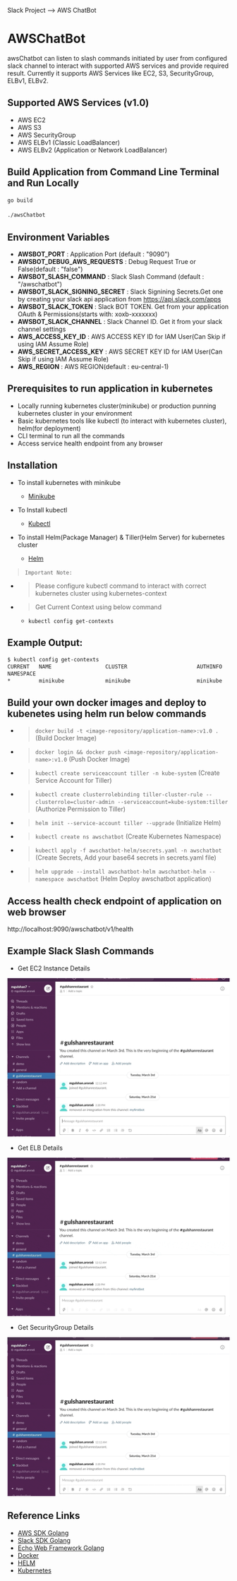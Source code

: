 Slack Project --> AWS ChatBot

AWSChatBot
==========

awsChatbot can listen to slash commands initiated by user from configured slack channel to interact with supported AWS services and provide required result. Currently it supports AWS Services like EC2, S3, SecurityGroup, ELBv1, ELBv2.

## Supported AWS Services (v1.0)
- AWS EC2
- AWS S3 
- AWS SecurityGroup 
- AWS ELBv1 (Classic LoadBalancer) 
- AWS ELBv2 (Application or Network LoadBalancer)

## Build Application from Command Line Terminal and Run Locally
```sh
go build

./awsChatbot
```

## Environment Variables

* **AWSBOT_PORT** : Application Port (default : "9090")
* **AWSBOT_DEBUG_AWS_REQUESTS** : Debug Request True or False(default : "false")
* **AWSBOT_SLASH_COMMAND** : Slack Slash Command (default : "/awschatbot")
* **AWSBOT_SLACK_SIGNING_SECRET** : Slack Signining Secrets.Get one by creating your slack api application from https://api.slack.com/apps
* **AWSBOT_SLACK_TOKEN** : Slack BOT TOKEN. Get from your application OAuth & Permissions(starts with: xoxb-xxxxxxx)
* **AWSBOT_SLACK_CHANNEL** : Slack Channel ID. Get it from your slack channel settings
* **AWS_ACCESS_KEY_ID** : AWS ACCESS KEY ID for IAM User(Can Skip if using IAM Assume Role)
* **AWS_SECRET_ACCESS_KEY** : AWS SECRET KEY ID for IAM User(Can Skip if using IAM Assume Role)
* **AWS_REGION** : AWS REGION(default : eu-central-1)

## Prerequisites to run application in kubernetes

* Locally running kubernetes cluster(minikube) or production punning kubernetes cluster in your environment
* Basic kubernetes tools like kubectl (to interact with kubernetes cluster), helm(for deployment)
* CLI terminal to run all the commands
* Access service health endpoint from any browser

## Installation

* To install kubernetes with minikube
  * [Minikube](https://kubernetes.io/docs/setup/learning-environment/minikube/#installation)

* To Install kubectl
  * [Kubectl](https://kubernetes.io/docs/tasks/tools/install-kubectl/)

* To install Helm(Package Manager) & Tiller(Helm Server) for kubernetes cluster
  * [Helm](https://helm.sh/docs/install/)

> `Important Note:`
- > Please configure kubectl command to interact with correct kubernetes cluster using kubernetes-context
- > Get Current Context using below command
    - `kubectl config get-contexts`

## Example Output:
```
$ kubectl config get-contexts
CURRENT   NAME                 CLUSTER                      AUTHINFO             NAMESPACE
*         minikube             minikube                     minikube
```

## Build your own docker images and deploy to kubenetes using helm run below commands
- > `docker build -t <image-repository/application-name>:v1.0 .` (Build Docker Image)
- > `docker login && docker push <image-repository/application-name>:v1.0` (Push Docker Image)
- > `kubectl create serviceaccount tiller -n kube-system` (Create Service Account for Tiller)
- > `kubectl create clusterrolebinding tiller-cluster-rule --clusterrole=cluster-admin --serviceaccount=kube-system:tiller` (Authorize Permission to Tiller)
- > `helm init --service-account tiller --upgrade` (Initialize Helm)
- > `kubectl create ns awschatbot` (Create Kubernetes Namespace)
- > `kubectl apply -f awschatbot-helm/secrets.yaml -n awschatbot` (Create Secrets, Add your base64 secrets in secrets.yaml file)
- > `helm upgrade --install awschatbot-helm awschatbot-helm --namespace awschatbot` (Helm Deploy awschatbot application)

## Access health check endpoint of application on web browser
http://localhost:9090/awschatbot/v1/health


## Example Slack Slash Commands

* Get EC2 Instance Details 

![Alt Text](https://raw.githubusercontent.com/GulshanArora7/awsChatbot/master/gif-image/ec2_slack.gif)


* Get ELB Details

![Alt Text](https://raw.githubusercontent.com/GulshanArora7/awsChatbot/master/gif-image/elb_slack.gif)


* Get SecurityGroup Details

![Alt Text](https://raw.githubusercontent.com/GulshanArora7/awsChatbot/master/gif-image/sg_slack.gif)

## Reference Links
* [AWS SDK Golang](https://docs.aws.amazon.com/sdk-for-go/api/)
* [Slack SDK Golang](https://github.com/slack-go/slack)
* [Echo Web Framework Golang](https://echo.labstack.com/)
* [Docker](https://docs.docker.com/)
* [HELM](https://helm.sh/docs/install/)
* [Kubernetes](https://kubernetes.io/docs/home/)